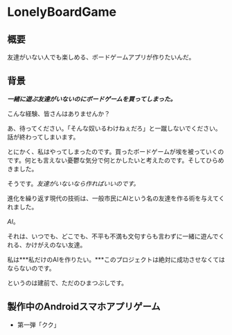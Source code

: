 # LonelyBoardGame

## 概要

友達がいない人でも楽しめる、ボードゲームアプリが作りたいんだ。

## 背景

***一緒に遊ぶ友達がいないのにボードゲームを買ってしまった。***

こんな経験、皆さんはありませんか？

あ、待ってください。「そんな奴いるわけねぇだろ」と一蹴しないでください。話が終わってしまいます。

とにかく、私はやってしまったのです。買ったボードゲームが埃を被っていくのです。何とも言えない憂鬱な気分で何とかしたいと考えたのです。そしてひらめきました。

そうです。*友達がいないなら作ればいいのです。*

進化を繰り返す現代の技術は、一般市民にAIという名の友達を作る術を与えてくれました。

*AI*。

それは、いつでも、どこでも、不平も不満も文句すらも言わずに一緒に遊んでくれる、かけがえのない友達。

私は***私だけのAIを作りたい。***このプロジェクトは絶対に成功させなくてはならないのです。

というのは建前で、ただのひまつぶしです。

## 製作中のAndroidスマホアプリゲーム

* 第一弾「クク」
